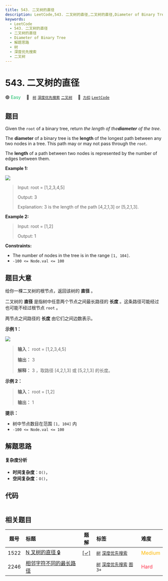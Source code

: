 ```yaml
---
title: 543. 二叉树的直径
description: LeetCode,543. 二叉树的直径,二叉树的直径,Diameter of Binary Tree,解题思路,树,深度优先搜索,二叉树
keywords:
  - LeetCode
  - 543. 二叉树的直径
  - 二叉树的直径
  - Diameter of Binary Tree
  - 解题思路
  - 树
  - 深度优先搜索
  - 二叉树
---
```


# 543. 二叉树的直径

🟢 <font color=#15bd66>Easy</font>&emsp; 🔖&ensp; [`树`](/tag/tree.md) [`深度优先搜索`](/tag/depth-first-search.md) [`二叉树`](/tag/binary-tree.md)&emsp; 🔗&ensp;[`力扣`](https://leetcode.cn/problems/diameter-of-binary-tree) [`LeetCode`](https://leetcode.com/problems/diameter-of-binary-tree)

## 题目

Given the `root` of a binary tree, return _the length of the**diameter** of
the tree_.

The **diameter** of a binary tree is the **length** of the longest path
between any two nodes in a tree. This path may or may not pass through the
`root`.

The **length** of a path between two nodes is represented by the number of
edges between them.



**Example 1:**

![](https://assets.leetcode.com/uploads/2021/03/06/diamtree.jpg)

> Input: root = [1,2,3,4,5]
> 
> Output: 3
> 
> Explanation: 3 is the length of the path [4,2,1,3] or [5,2,1,3].

**Example 2:**

> Input: root = [1,2]
> 
> Output: 1

**Constraints:**

  * The number of nodes in the tree is in the range `[1, 104]`.
  * `-100 <= Node.val <= 100`


## 题目大意

给你一棵二叉树的根节点，返回该树的 **直径** 。

二叉树的 **直径** 是指树中任意两个节点之间最长路径的 **长度** 。这条路径可能经过也可能不经过根节点 `root` 。

两节点之间路径的 **长度** 由它们之间边数表示。



**示例 1：**

![](https://assets.leetcode.com/uploads/2021/03/06/diamtree.jpg)

> 
> 
> 
> 
> 
> **输入：** root = [1,2,3,4,5]
> 
> **输出：** 3
> 
> **解释：** 3 ，取路径 [4,2,1,3] 或 [5,2,1,3] 的长度。
> 
> 

**示例 2：**

> 
> 
> 
> 
> 
> **输入：** root = [1,2]
> 
> **输出：** 1
> 
> 



**提示：**

  * 树中节点数目在范围 `[1, 104]` 内
  * `-100 <= Node.val <= 100`


## 解题思路

#### 复杂度分析

- **时间复杂度**：`O()`，
- **空间复杂度**：`O()`，

## 代码

```javascript

```

## 相关题目

<!-- prettier-ignore -->
| 题号 | 标题 | 题解 | 标签 | 难度 |
| :------: | :------ | :------: | :------ | :------ |
| 1522 | [N 叉树的直径 🔒](https://leetcode.com/problems/diameter-of-n-ary-tree) | [[✓]](/problem/1522.md) |  [`树`](/tag/tree.md) [`深度优先搜索`](/tag/depth-first-search.md) | <font color=#ffb800>Medium</font> |
| 2246 | [相邻字符不同的最长路径](https://leetcode.com/problems/longest-path-with-different-adjacent-characters) |  |  [`树`](/tag/tree.md) [`深度优先搜索`](/tag/depth-first-search.md) [`图`](/tag/graph.md) `3+` | <font color=#ff334b>Hard</font> |